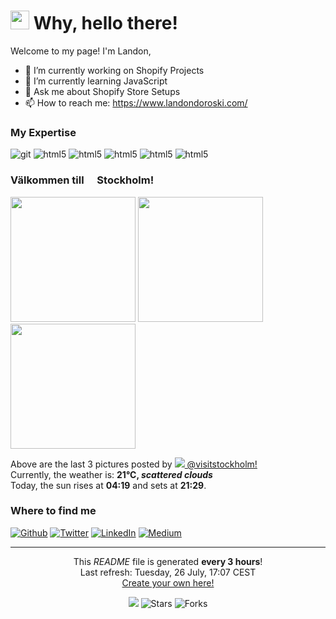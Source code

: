 <h1><img src="https://slackmojis.com/emojis/4237-blob-grin/download" width="30"/> Why, hello there! </h1>
Welcome to my page!
I'm Landon, 

- 🔭 I’m currently working on Shopify Projects
- 🌱 I’m currently learning JavaScript
- 💬 Ask me about Shopify Store Setups
- 📫 How to reach me: https://www.landondoroski.com/

<h3>My Expertise</h3>
<p>
  <img alt="git" src="https://img.shields.io/badge/-Git-F05032?style=flat-square&logo=git&logoColor=white" />
  <img alt="html5" src="https://img.shields.io/badge/-Shopify-7AB55C?style=flat-square&logo=Shopify&logoColor=white" />
  <img alt="html5" src="https://img.shields.io/badge/-CSS3-1572B6?style=flat-square&logo=CSS3&logoColor=white" />	
  <img alt="html5" src="https://img.shields.io/badge/-Upwork-6FDA44?style=flat-square&logo=Upwork&logoColor=white" />
  <img alt="html5" src="https://img.shields.io/badge/-HTML5-E34F26?style=flat-square&logo=html5&logoColor=white" />
  <img alt="html5" src="https://img.shields.io/badge/-Webflow-1572B6?style=flat-square&logo=Webflow&logoColor=white" />
</p>
</p>

<h3>Välkommen till <img src="https://cdn-icons-png.flaticon.com/512/197/197564.png" width="13"/> Stockholm!</h3>
<p><img width="200" src="https://uploads-ssl.webflow.com/628d2916e67516c42c6420a2/62a8e08ab8ad531f7481536b_Screenshot%20black%20shirt%20girl%20-phone_pixel_quite_black_portrait-p-1600.png" /> <img width="200" src="https://uploads-ssl.webflow.com/628d2916e67516c42c6420a2/62a241744f4781dc3a37de90_Resizing-4%20working-p-1600.jpeg" /> <img width="200" src="https://uploads-ssl.webflow.com/628d2916e67516c42c6420a2/62a8e09fbdfebe1daa1a8a39_Screenshot%20galaxy%20generator%20-phone_pixel_quite_black_portrait-p-1600.png" /></p>
<p>Above are the last 3 pictures posted by <a href="https://www.instagram.com/visitstockholm/" target="_blank"><img src="![Uploading image.png…]()
"/> @visitstockholm!</a><br/>Currently, the weather is: <b> 21°C, <i>scattered clouds</i></b></br>Today, the sun rises at <b>04:19</b> and sets at <b>21:29</b>.</p>
<h3>Where to find me</h3>
<p><a href="https://github.com/thmsgbrt" target="_blank"><img alt="Github" src="https://img.shields.io/badge/GitHub-%2312100E.svg?&style=for-the-badge&logo=Github&logoColor=white" /></a> <a href="https://twitter.com/Guibz16" target="_blank"><img alt="Twitter" src="https://img.shields.io/badge/twitter-%231DA1F2.svg?&style=for-the-badge&logo=twitter&logoColor=white" /></a> <a href="https://www.linkedin.com/in/thomas-guibert" target="_blank"><img alt="LinkedIn" src="https://img.shields.io/badge/linkedin-%230077B5.svg?&style=for-the-badge&logo=linkedin&logoColor=white" /></a> <a href="https://medium.com/@th.guibert" target="_blank"><img alt="Medium" src="https://img.shields.io/badge/medium-%2312100E.svg?&style=for-the-badge&logo=medium&logoColor=white" /></a>
</p>

------------
<p align="center">This <i>README</i> file is generated <b>every 3 hours</b>!</br>Last refresh: Tuesday, 26 July, 17:07 CEST<br /><a href="https://medium.com/@th.guibert/how-to-create-a-self-updating-readme-md-for-your-github-profile-f8b05744ca91">Create your own here!</a></p>
<p align="center"><img src="https://github.com/thmsgbrt/thmsgbrt/workflows/README%20build/badge.svg" /> <img alt="Stars" src="https://img.shields.io/github/stars/thmsgbrt/thmsgbrt?style=flat-square&labelColor=343b41"/> <img alt="Forks" src="https://img.shields.io/github/forks/thmsgbrt/thmsgbrt?style=flat-square&labelColor=343b41"/></p>

